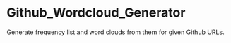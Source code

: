# Github_Wordcloud_Generator
Generate frequency list and word clouds from them for given Github URLs.
